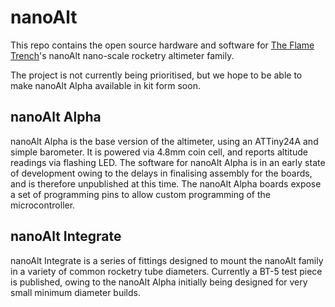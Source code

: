 # nanoAlt
This repo contains the open source hardware and software for [The Flame Trench](http://theflametrench.com)'s nanoAlt nano-scale rocketry altimeter family.

The project is not currently being prioritised, but we hope to be able to make nanoAlt Alpha available in kit form soon.

## nanoAlt Alpha
nanoAlt Alpha is the base version of the altimeter, using an ATTiny24A and simple barometer.  It is powered via 4.8mm coin cell, and reports altitude readings via flashing LED.  The software for nanoAlt Alpha is in an early state of development owing to the delays in finalising assembly for the boards, and is therefore unpublished at this time.  The nanoAlt Alpha boards expose a set of programming pins to allow custom programming of the microcontroller.

## nanoAlt Integrate
nanoAlt Integrate is a series of fittings designed to mount the nanoAlt family in a variety of common rocketry tube diameters.  Currently a BT-5 test piece is published, owing to the nanoAlt Alpha initially being designed for very small minimum diameter builds.
